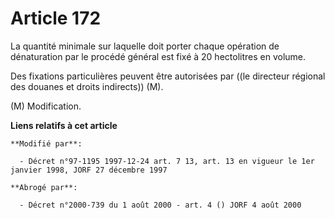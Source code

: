 # Article 172

La quantité minimale sur laquelle doit porter chaque opération de dénaturation par le procédé général est fixé à 20
hectolitres en volume.

Des fixations particulières peuvent être autorisées par ((le directeur régional des douanes et droits indirects)) (M).

(M) Modification.

**Liens relatifs à cet article**

	**Modifié par**:

	  - Décret n°97-1195 1997-12-24 art. 7 13, art. 13 en vigueur le 1er janvier 1998, JORF 27 décembre 1997

	**Abrogé par**:

	  - Décret n°2000-739 du 1 août 2000 - art. 4 () JORF 4 août 2000
